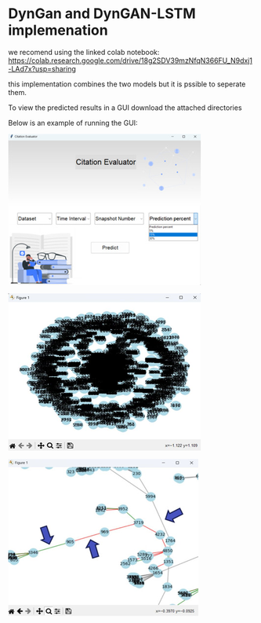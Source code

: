 # DynGan and DynGAN-LSTM implemenation

we recomend using the linked colab notebook: https://colab.research.google.com/drive/18g2SDV39mzNfqN366FU_N9dxj1-LAd7x?usp=sharing

this implementation combines the two models but it is pssible to seperate them.

To view the predicted results in a GUI download the attached directories

Below is an example of running the GUI:


![main window](https://github.com/edenamir/DynGan/blob/main/main.jpg)

![network](https://github.com/edenamir/DynGan/blob/main/network.png)

![prediction](https://github.com/edenamir/DynGan/blob/main/example.jpg)
